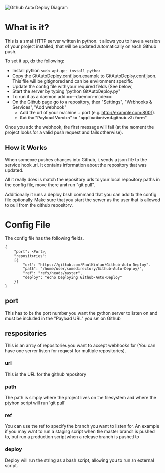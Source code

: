 ![Github Auto Deploy Diagram](http://logsol.github.com/Github-Auto-Deploy/images/Github-Auto-Deploy.png)

# What is it?

This is a small HTTP server written in python. 
It allows you to have a version of your project installed, that will be updated automatically on each Github push.

To set it up, do the following:
* Install python
	`sudo apt-get install python`
* Copy the GitAutoDeploy.conf.json.example to GitAutoDeploy.conf.json. This file will be gitignored and can be environment specific.
* Update the config file with your required fields (See below)
* Start the server by typing "python GitAutoDeploy.py" 
* To run it as a daemon add ==--daemon-mode==
* On the Github page go to a repository, then "Settings", "Webhooks & Services", 
"Add webhook"
	* Add the url of your machine + port (e.g. http://example.com:8001).
	* Set the "Payload Version" to "application/vnd.github.v3+form"

Once you add the webhook, the first message will fail (at the moment the project looks for a valid push request and fails otherwise).

## How it Works

When someone pushes changes into Github, it sends a json file to the service hook url. 
It contains information about the repository that was updated.

All it really does is match the repository urls to your local repository paths in the config file, 
move there and run "git pull".


Additionally it runs a deploy bash command that you can add to the config file optionally.
Make sure that you start the server as the user that is allowed to pull from the github repository.

# Config File

The config file has the following fields.

	{
		"port": <Port>, 
		"repositories": 
		[{
			"url": "https://github.com/PaulKinlan/Github-Auto-Deploy",
			"path": "/home/user/somedirectory/Github-Auto-Deploy/",
			"ref": "refs/heads/master",
			"deploy": "echo Deploying Github-Auto-Deploy"
		}]
	}

## port

This has to be the port number you want the python server to listen on and must be included in the "Payload URL" you set on Github

## respositories

This is an array of repositories you want to accept webhooks for (You can have one server listen for request for multiple repositories).

### url

This is the URL for the github repository

### path

The path is simply where the project lives on the filesystem and where the ptyhon script will run 'git pull'

### ref

You can use the ref to specify the branch you want to listen for. An example if you may want to run a staging script when the master branch is pushed to, but run a production script when a release branch is pushed to

### deploy

Deploy will run the string as a bash script, allowing you to run an external script.
